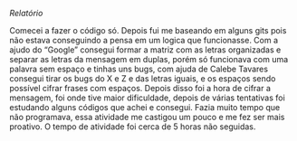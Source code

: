 *Relatório*

Comecei a fazer o código só. Depois fui me baseando em alguns gits pois não estava conseguindo a pensa em um logica que funcionasse. Com a ajudo do “Google” consegui formar a matriz com as letras organizadas e separar as letras da mensagem em duplas, porém só funcionava com uma palavra sem espaço e tinhas uns bugs, com ajuda de Calebe Tavares consegui tirar os bugs do X e Z e das letras iguais, e os espaços sendo possível cifrar frases com espaços. Depois disso foi a hora de cifrar a mensagem, foi onde tive maior dificuldade, depois de várias tentativas foi estudando alguns códigos que achei e consegui. Fazia muito tempo que não programava, essa atividade me castigou um pouco e me fez ser mais proativo. O tempo de atividade foi cerca de 5 horas não seguidas. 
